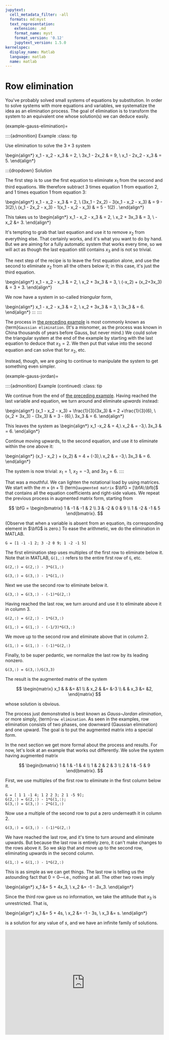 ```yaml
---
jupytext:
  cell_metadata_filter: -all
  formats: md:myst
  text_representation:
    extension: .md
    format_name: myst
    format_version: '0.12'
    jupytext_version: 1.5.0
kernelspec:
  display_name: Matlab
  language: matlab
  name: matlab
---
```


# Row elimination

You've probably solved small systems of equations by substitution. In order to solve systems with more equations and variables, we systematize the idea as an elimination process. The goal of elimination is to transform the system to an equivalent one whose solution(s) we can deduce easily.

(example-gauss-elimination)=

::::{admonition} Example
:class: tip

Use elimination to solve the $3\times 3$ system

\begin{align*}
x_1 - x_2  - x_3 & = 2, \\
3x_1 - 2x_2 & = 9, \\
x_1 - 2x_2 - x_3 & = 5.
\end{align*}

:::{dropdown} Solution

The first step is to use the first equation to eliminate $x_1$ from the second and third equations. We therefore subtract 3 times equation 1 from equation 2, and 1 times equation 1 from equation 3:

\begin{align*}
 x_1 - x_2  - x_3  & = 2, \\
(3x_1 - 2x_2) - 3(x_1 - x_2  - x_3) & = 9 - 3(2),\\
(x_1 - 2x_2 - x_3) - 1(x_1 - x_2  - x_3) & = 5 - 1(2) .
\end{align*}

This takes us to
\begin{align*}
 x_1 - x_2  - x_3  & = 2,  \\
x_2 + 3x_3 & = 3, \\
-x_2 &= 3.
\end{align*}

It's tempting to grab that last equation and use it to remove $x_2$ from everything else. That certainly works, and it's what you want to do by hand. But we are aiming for a fully automatic system that works every time, so we will act as though the last equation still contains $x_3$ and is not so trivial.

The next step of the recipe is to leave the first equation alone, and use the second to eliminate $x_2$ from all the others below it; in this case, it's just the third equation.

\begin{align*}
 x_1 - x_2  - x_3  & = 2, \\
x_2 + 3x_3 & = 3, \\
(-x_2) + (x_2+3x_3)  & = 3 + 3.
\end{align*}

We now have a system in so-called *triangular* form,

\begin{align*}
 x_1 - x_2  - x_3  & = 2, \\
x_2 + 3x_3 & = 3, \\
3x_3  & = 6.
\end{align*}
:::
::::

The process in [the preceding example](example-gauss-elimination) is most commonly known as {term}`Gaussian elimination`. (It's a misnomer, as the process was known in China thousands of years before Gauss, but never mind.) We could solve the triangular system at the end of the example by starting with the last equation to deduce that $x_3=2$. We then put that value into the second equation and can solve that for $x_2$, etc.

Instead, though, we are going to continue to manipulate the system to get something even simpler.

(example-gauss-jordan)=

::::{admonition} Example (continued)
:class: tip 

We continue from the end of [the preceding example](example-gauss-elimination).  Having reached the last variable and equation, we turn around and eliminate *upwards* instead:

\begin{align*}
(x_1 - x_2 - x_3) + \frac{1}{3}(3x_3) & = 2  +\frac{1}{3}(6), \\
(x_2 + 3x_3) - (3x_3) & = 3 - (6),\\
3x_3  & = 6.
\end{align*}

This leaves the system as
\begin{align*}
 x_1  -x_2 & = 4,\\
x_2 & = -3,\\
3x_3  & = 6.
\end{align*}

Continue moving upwards, to the second equation, and use it to eliminate within the one above it:

\begin{align*}
(x_1 - x_2 ) + (x_2) & = 4  + (-3),\\
x_2 & = -3,\\
3x_3  & = 6. 
\end{align*}

The system is now trivial: $x_1=1$, $x_2=-3$, and $3x_3=6$.
::::

That was a mouthful. We can lighten the notational load by using matrices. We start with the $m\times (n+1)$ {term}`augmented matrix` $\bfG = [\bfA\:\bfb]$ that contains all the equation coefficients and right-side values. We repeat the previous process in augmented matrix form, starting from

$$
\bfG = 
\begin{bmatrix}
1 & -1 & -1 & 2 \\
3 & -2 & 0 & 9 \\
1 & -2 & -1 & 5
\end{bmatrix}.
$$

(Observe that when a variable is absent from an equation, its corresponding element in $\bfG$ is zero.) To ease the arithmetic, we do the elimination in MATLAB.

```{code-cell}
G = [1 -1 -1 2; 3 -2 0 9; 1 -2 -1 5]
```

The first elimination step uses multiples of the first row to eliminate below it. Note that in MATLAB, `G(1,:)` refers to the entire first row of `G`, etc.

```{code-cell}
G(2,:) = G(2,:) - 3*G(1,:)
```

```{code-cell}
G(3,:) = G(3,:) - 1*G(1,:)
```

Next we use the second row to eliminate below it.

```{code-cell}
G(3,:) = G(3,:) - (-1)*G(2,:)
```

Having reached the last row, we turn around and use it to eliminate above it in column 3.

```{code-cell}
G(2,:) = G(2,:) - 1*G(3,:)
```

```{code-cell}
G(1,:) = G(1,:) - (-1/3)*G(3,:)
```

We move up to the second row and eliminate above that in column 2.

```{code-cell}
G(1,:) = G(1,:) - (-1)*G(2,:)
```

Finally, to be super pedantic, we normalize the last row by its leading nonzero.

```{code-cell}
G(3,:) = G(3,:)/G(3,3)
```

The result is the augmented matrix of the system

$$
\begin{matrix}
x_1 & & &= &1 \\
& x_2 & &= &-3 \\
& & x_3 &= &2,
\end{matrix}
$$

whose solution is obvious.

The process just demonstrated is best known as *Gauss–Jordan elimination*, or more simply, {term}`row elimination`. As seen in the examples, row elimination consists of two phases, one downward (Gaussian elimination) and one upward. The goal is to put the augmented matrix into a special form.

In the next section we get more formal about the process and results. For now, let's look at an example that works out differently. We solve the system having augmented matrix

$$
\begin{bmatrix}
1 & 1 & -1 & 4 \\
1 & 2 & 2 & 3 \\
2 & 1 & -5 & 9
\end{bmatrix}.
$$

First, we use multiples of the first row to eliminate in the first column below it.

```{code-cell}
G = [ 1 1 -1 4; 1 2 2 3; 2 1 -5 9];
G(2,:) = G(2,:) - 1*G(1,:);
G(3,:) = G(3,:) - 2*G(1,:)
```

Now use a multiple of the second row to put a zero underneath it in column 2.

```{code-cell}
G(3,:) = G(3,:) - (-1)*G(2,:)
```

We have reached the last row, and it's time to turn around and eliminate upwards. But because the last row is entirely zero, it can't make changes to the rows above it. So we skip that and move up to the second row, eliminating upwards in the second column.

```{code-cell}
G(1,:) = G(1,:) - 1*G(2,:)
```

This is as simple as we can get things. The last row is telling us the astounding fact that $0=0$—i.e., nothing at all. The other two rows imply

\begin{align*}
x_1 &= 5 + 4x_3, \\
x_2 &= -1 - 3x_3.
\end{align*}

Since the third row gave us no information, we take the attitude that $x_3$ is unrestricted. That is,

\begin{align*}
x_1 &= 5 + 4s, \\
x_2 &= -1 - 3s, \\
x_3 &= s.
\end{align*}

is a solution for any value of $s$, and we have an infinite family of solutions.

<div style="max-width:608px"><div style="position:relative;padding-bottom:66.118421052632%"><iframe id="kaltura_player" src="https://cdnapisec.kaltura.com/p/2358381/sp/235838100/embedIframeJs/uiconf_id/43030021/partner_id/2358381?iframeembed=true&playerId=kaltura_player&entry_id=1_qd7d4t08&flashvars[streamerType]=auto&amp;flashvars[localizationCode]=en&amp;flashvars[leadWithHTML5]=true&amp;flashvars[sideBarContainer.plugin]=true&amp;flashvars[sideBarContainer.position]=left&amp;flashvars[sideBarContainer.clickToClose]=true&amp;flashvars[chapters.plugin]=true&amp;flashvars[chapters.layout]=vertical&amp;flashvars[chapters.thumbnailRotator]=false&amp;flashvars[streamSelector.plugin]=true&amp;flashvars[EmbedPlayer.SpinnerTarget]=videoHolder&amp;flashvars[dualScreen.plugin]=true&amp;flashvars[Kaltura.addCrossoriginToIframe]=true&amp;&wid=1_jt4kjh69" width="608" height="402" allowfullscreen webkitallowfullscreen mozAllowFullScreen allow="autoplay *; fullscreen *; encrypted-media *" sandbox="allow-forms allow-same-origin allow-scripts allow-top-navigation allow-pointer-lock allow-popups allow-modals allow-orientation-lock allow-popups-to-escape-sandbox allow-presentation allow-top-navigation-by-user-activation" frameborder="0" title="Kaltura Player" style="position:absolute;top:0;left:0;width:100%;height:100%"></iframe></div></div>
